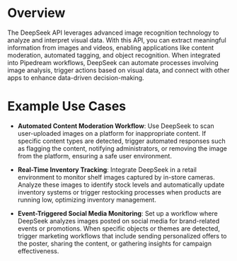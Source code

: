 # Overview

The DeepSeek API leverages advanced image recognition technology to analyze and interpret visual data. With this API, you can extract meaningful information from images and videos, enabling applications like content moderation, automated tagging, and object recognition. When integrated into Pipedream workflows, DeepSeek can automate processes involving image analysis, trigger actions based on visual data, and connect with other apps to enhance data-driven decision-making.

# Example Use Cases

- **Automated Content Moderation Workflow**: Use DeepSeek to scan user-uploaded images on a platform for inappropriate content. If specific content types are detected, trigger automated responses such as flagging the content, notifying administrators, or removing the image from the platform, ensuring a safe user environment.

- **Real-Time Inventory Tracking**: Integrate DeepSeek in a retail environment to monitor shelf images captured by in-store cameras. Analyze these images to identify stock levels and automatically update inventory systems or trigger restocking processes when products are running low, optimizing inventory management.

- **Event-Triggered Social Media Monitoring**: Set up a workflow where DeepSeek analyzes images posted on social media for brand-related events or promotions. When specific objects or themes are detected, trigger marketing workflows that include sending personalized offers to the poster, sharing the content, or gathering insights for campaign effectiveness.
